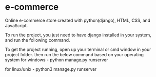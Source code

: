 # e-commerce
Online e-commerce store created with python(django),
HTML, CSS, and JavaScript.

To run the project, you just need to have django installed in your system, and run the following command.

To get the project running, open up your terminal or cmd window in your project folder. then run the
below command based on your operating system
for windows - python manage.py runserver

for linux/unix - python3 manage.py runserver
